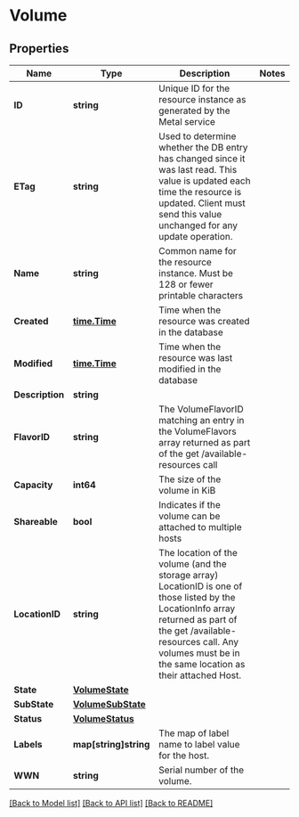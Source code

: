 # Volume

## Properties

Name | Type | Description | Notes
------------ | ------------- | ------------- | -------------
**ID** | **string** | Unique ID for the resource instance as generated by the Metal service | 
**ETag** | **string** | Used to determine whether the DB entry has changed since it was last read. This value is updated each time the resource is updated.  Client must send this value unchanged for any update operation. | 
**Name** | **string** | Common name for the resource instance. Must be 128 or fewer printable characters | 
**Created** | [**time.Time**](time.Time.md) | Time when the resource was created in the database | 
**Modified** | [**time.Time**](time.Time.md) | Time when the resource was last modified in the database | 
**Description** | **string** |  | 
**FlavorID** | **string** | The VolumeFlavorID matching an entry in the VolumeFlavors array returned as part of the get /available-resources call | 
**Capacity** | **int64** | The size of the volume in KiB | 
**Shareable** | **bool** | Indicates if the volume can be attached to multiple hosts | 
**LocationID** | **string** | The location of the volume (and the storage array) LocationID is one of those listed by the LocationInfo array returned as part of the get /available-resources call. Any volumes must be in the same location as their attached Host. | 
**State** | [**VolumeState**](VolumeState.md) |  | 
**SubState** | [**VolumeSubState**](VolumeSubState.md) |  | 
**Status** | [**VolumeStatus**](VolumeStatus.md) |  | 
**Labels** | **map[string]string** | The map of label name to label value for the host. | 
**WWN** | **string** | Serial number of the volume. | 

[[Back to Model list]](../README.md#documentation-for-models) [[Back to API list]](../README.md#documentation-for-api-endpoints) [[Back to README]](../README.md)


